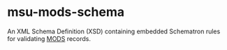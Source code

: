 # msu-mods-schema
An XML Schema Definition (XSD) containing embedded Schematron rules for validating [MODS](http://www.loc.gov/standards/mods/) records.
